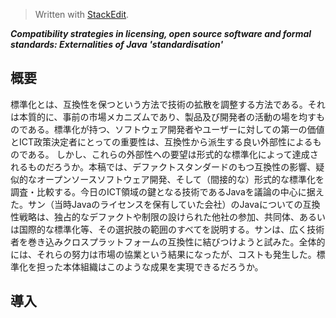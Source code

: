 ﻿> Written with [StackEdit](https://stackedit.io/).

***Compatibility strategies in licensing, open source software and formal standards: Externalities of Java 'standardisation'***

## 概要
標準化とは、互換性を保つという方法で技術の拡散を調整する方法である。それは本質的に、事前の市場メカニズムであり、製品及び開発者の活動の場を均すものである。標準化が持つ、ソフトウェア開発者やユーザーに対しての第一の価値とICT政策決定者にとっての重要性は、互換性から派生する良い外部性によるものである。
しかし、これらの外部性への要望は形式的な標準化によって達成されるものだろうか。本稿では、デファクトスタンダードのもつ互換性の影響、疑似的なオープンソースソフトウェア開発、そして（間接的な）形式的な標準化を調査・比較する。今日のICT領域の鍵となる技術であるJavaを議論の中心に据えた。サン（当時Javaのライセンスを保有していた会社）のJavaについての互換性戦略は、独占的なデファクトや制限の設けられた他社の参加、共同体、あるいは国際的な標準化等、その選択肢の範囲のすべてを説明する。サンは、広く技術者を巻き込みクロスプラットフォームの互換性に結びつけようと試みた。全体的には、それらの努力は市場の協業という結果になったが、コストも発生した。標準化を担った本体組織はこのような成果を実現できるだろうか。

## 導入

